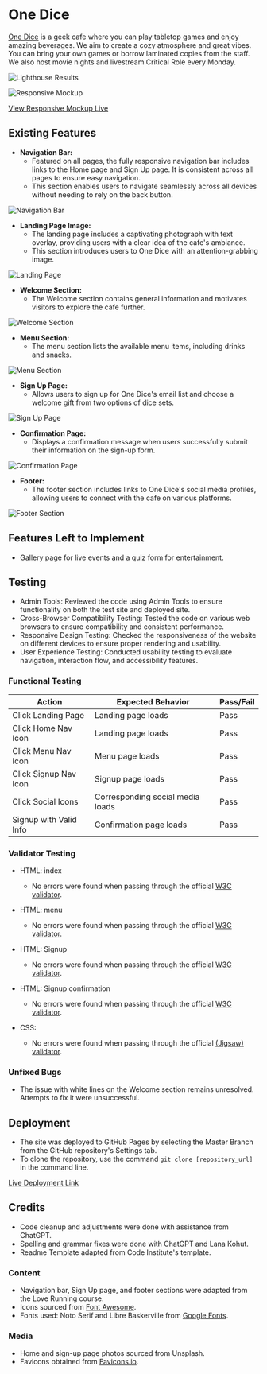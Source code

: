 # One Dice
[One Dice](https://pumpkinpoem.github.io/Dice/index.html) is a geek cafe where you can play tabletop games and enjoy amazing beverages. We aim to create a cozy atmosphere and great vibes. You can bring your own games or borrow laminated copies from the staff. We also host movie nights and livestream Critical Role every Monday.

![Lighthouse Results](assets/images/readme/lighthouse.PNG)

![Responsive Mockup](assets/images/readme/Capture.PNG)

[View Responsive Mockup Live](https://ui.dev/amiresponsive?url=https://pumpkinpoem.github.io/Dice/index.html)

## Existing Features

- **Navigation Bar:**
  - Featured on all pages, the fully responsive navigation bar includes links to the Home page and Sign Up page. It is consistent across all pages to ensure easy navigation.
  - This section enables users to navigate seamlessly across all devices without needing to rely on the back button.

![Navigation Bar](assets/images/readme/navbar.PNG)

- **Landing Page Image:**
  - The landing page includes a captivating photograph with text overlay, providing users with a clear idea of the cafe's ambiance.
  - This section introduces users to One Dice with an attention-grabbing image.

![Landing Page](assets/images/readme/landingpage.PNG)

- **Welcome Section:**
  - The Welcome section contains general information and motivates visitors to explore the cafe further.

![Welcome Section](assets/images/readme/welcome.PNG)

- **Menu Section:**
  - The menu section lists the available menu items, including drinks and snacks.

![Menu Section](assets/images/readme/menu.PNG)

- **Sign Up Page:**
  - Allows users to sign up for One Dice's email list and choose a welcome gift from two options of dice sets.

![Sign Up Page](assets/images/readme/signup.PNG)

- **Confirmation Page:**
  - Displays a confirmation message when users successfully submit their information on the sign-up form.

![Confirmation Page](assets/images/readme/confirmation.PNG)

- **Footer:**
  - The footer section includes links to One Dice's social media profiles, allowing users to connect with the cafe on various platforms.

![Footer Section](assets/images/readme/footer.PNG)

## Features Left to Implement

- Gallery page for live events and a quiz form for entertainment.

## Testing 

- Admin Tools: Reviewed the code using Admin Tools to ensure functionality on both the test site and deployed site.
- Cross-Browser Compatibility Testing: Tested the code on various web browsers to ensure compatibility and consistent performance.
- Responsive Design Testing: Checked the responsiveness of the website on different devices to ensure proper rendering and usability.
- User Experience Testing: Conducted usability testing to evaluate navigation, interaction flow, and accessibility features.

### Functional Testing

| Action               | Expected Behavior                 | Pass/Fail |
|----------------------|----------------------------------|-----------|
| Click Landing Page   | Landing page loads                | Pass      |
| Click Home Nav Icon  | Landing page loads                | Pass      |
| Click Menu Nav Icon  | Menu page loads                   | Pass      |
| Click Signup Nav Icon| Signup page loads                 | Pass      |
| Click Social Icons   | Corresponding social media loads  | Pass      |
| Signup with Valid Info| Confirmation page loads         | Pass      |



### Validator Testing 

- HTML: index
  - No errors were found when passing through the official [W3C validator](https://validator.w3.org/nu/?doc=https%3A%2F%2Fpumpkinpoem.github.io%2FDice%2F).

- HTML: menu
  - No errors were found when passing through the official [W3C validator](https://validator.w3.org/nu/?doc=https%3A%2F%2Fpumpkinpoem.github.io%2FDice%2Fmenu.html).

- HTML: Signup
  - No errors were found when passing through the official [W3C validator](https://validator.w3.org/nu/?doc=https%3A%2F%2Fpumpkinpoem.github.io%2FDice%2Fsignup.html).

- HTML: Signup confirmation
  - No errors were found when passing through the official [W3C validator](https://validator.w3.org/nu/?doc=https%3A%2F%2Fpumpkinpoem.github.io%2FDice%2Fconfirmation.html%3Ffirst_name%3Dtest%26last_name%3Dtest%26email_address%3Dtest%2540test.test%26sign-up-gift%3Ddice).

- CSS:
  - No errors were found when passing through the official [(Jigsaw) validator](http://jigsaw.w3.org/css-validator/validator?lang=en&profile=css3svg&uri=https%3A%2F%2Fpumpkinpoem.github.io%2FDice%2Findex.html&usermedium=all&vextwarning=&warning=1).

### Unfixed Bugs

- The issue with white lines on the Welcome section remains unresolved. Attempts to fix it were unsuccessful.

## Deployment 

- The site was deployed to GitHub Pages by selecting the Master Branch from the GitHub repository's Settings tab.
- To clone the repository, use the command `git clone [repository_url]` in the command line.

[Live Deployment Link](https://github.com/Pumpkinpoem/Dice/deployments)

## Credits 

- Code cleanup and adjustments were done with assistance from ChatGPT.
- Spelling and grammar fixes were done with ChatGPT and Lana Kohut.
- Readme Template adapted from Code Institute's template.

### Content 

- Navigation bar, Sign Up page, and footer sections were adapted from the Love Running course.
- Icons sourced from [Font Awesome](https://fontawesome.com/).
- Fonts used: Noto Serif and Libre Baskerville from [Google Fonts](https://fonts.google.com).

### Media

- Home and sign-up page photos sourced from Unsplash.
- Favicons obtained from [Favicons.io](https://favicon.io/emoji-favicons/crossed-swords/).